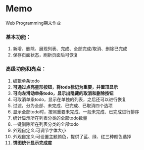 # Memo
Web Programming期末作业
### 基本功能：
1. 新增、删除、展现列表、完成、全部完成/取消、删除已完成
2. 保存页面状态，刷新页面后可恢复
### 高级功能和亮点：
1. 编辑单条todo
2. **可通过点亮星形按钮，将todo标记为重要，并置顶显示**
3. **可向左滑动单条todo，显示出隐藏的取消和删除按钮**
4. 可取消单条todo，显示在单独的列表，之后还可以进行恢复
5. 过滤，分为全部、未完成、已完成、已取消四个选项
6. 显示全部todo时，按照重要未完成、一般未完成、已完成进行排序
7. 统计显示所在列表分类的全部todo数量
8. 一键删除所在列表分类的全部todo
9. 外观自定义:可调节字体大小
10. 外观自定义:可设置主题颜色，提供了蓝、绿、红三种颜色选择
11. **饼图统计显示完成度**
